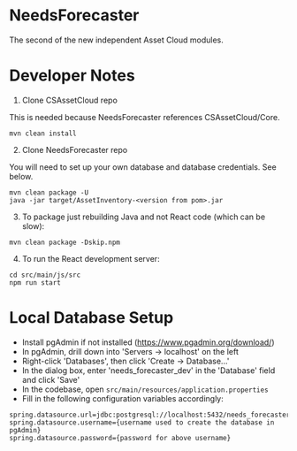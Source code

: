 # NeedsForecaster

The second of the new independent Asset Cloud modules.

# Developer Notes

1. Clone CSAssetCloud repo

This is needed because NeedsForecaster references CSAssetCloud/Core.

`mvn clean install`

2. Clone NeedsForecaster repo

You will need to set up your own database and database credentials.  See below.

```
mvn clean package -U
java -jar target/AssetInventory-<version from pom>.jar
``` 

3. To package just rebuilding Java and not React code (which can be slow):

`mvn clean package -Dskip.npm`

4. To run the React development server:
```
cd src/main/js/src
npm run start
```

# Local Database Setup
- Install pgAdmin if not installed (https://www.pgadmin.org/download/)
- In pgAdmin, drill down into 'Servers -> localhost' on the left
- Right-click 'Databases', then click 'Create -> Database...'
- In the dialog box, enter 'needs_forecaster_dev' in the 'Database' field and click 'Save'
- In the codebase, open `src/main/resources/application.properties`
- Fill in the following configuration variables accordingly:
```
spring.datasource.url=jdbc:postgresql://localhost:5432/needs_forecaster_dev
spring.datasource.username={username used to create the database in pgAdmin}
spring.datasource.password={password for above username}
```
